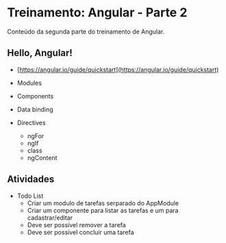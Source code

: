 # Treinamento: Angular - Parte 2
Conteúdo da segunda parte do treinamento de Angular.

## Hello, Angular!
- [https://angular.io/guide/quickstart](https://angular.io/guide/quickstart)

- Modules
- Components
- Data binding
- Directives
  - ngFor
  - ngIf
  - class
  - ngContent

## Atividades
- Todo List
	- Criar um modulo de tarefas serparado do AppModule
	- Criar um componente para listar as tarefas e um para cadastrar/editar
	- Deve ser possível remover a tarefa
	- Deve ser possível concluir uma tarefa
